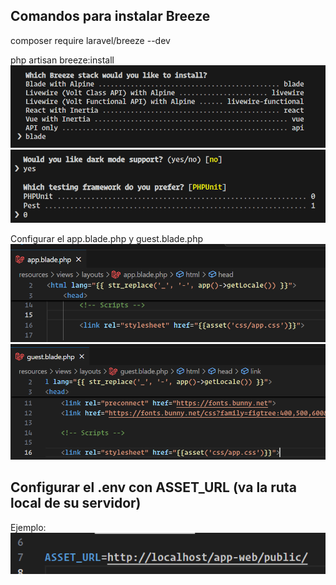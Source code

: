 ## Comandos para instalar Breeze
 composer require laravel/breeze --dev
 
 php artisan breeze:install
![alt text](image.png)
![alt text](image-1.png)

Configurar el app.blade.php y guest.blade.php
![alt text](image-2.png)
![alt text](image-3.png)

## Configurar el .env con ASSET_URL (va la ruta local de su servidor)
Ejemplo:
![alt text](image-4.png)
